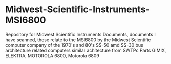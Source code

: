 # Midwest-Scientific-Instruments-MSI6800
Repository for Midwest Scientific Instruments Documents, 
documents I have scanned, 
these relate to the MSI6800 by the Midwest Scientific computer company of the 1970's and 80's 
SS-50 amd SS-30 bus architecture 
related computers similar achitecture from SWTPc 
Parts GIMIX, ELEKTRA, MOTOROLA 6800, Motorola 6809
